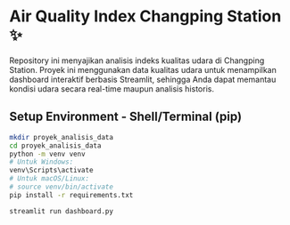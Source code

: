 # Air Quality Index Changping Station ✨

Repository ini menyajikan analisis indeks kualitas udara di Changping Station. Proyek ini menggunakan data kualitas udara untuk menampilkan dashboard interaktif berbasis Streamlit, sehingga Anda dapat memantau kondisi udara secara real-time maupun analisis historis.

## Setup Environment - Shell/Terminal (pip)

```bash
mkdir proyek_analisis_data
cd proyek_analisis_data
python -m venv venv
# Untuk Windows:
venv\Scripts\activate
# Untuk macOS/Linux:
# source venv/bin/activate
pip install -r requirements.txt

streamlit run dashboard.py
